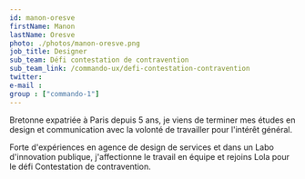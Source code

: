 ```yaml
---
id: manon-oresve
firstName: Manon
lastName: Oresve
photo: ./photos/manon-oresve.png
job_title: Designer
sub_team: Défi contestation de contravention
sub_team_link: /commando-ux/defi-contestation-contravention
twitter:
e-mail :
group : ["commando-1"]
---
```


Bretonne expatriée à Paris depuis 5 ans, je viens de terminer mes études en design et communication avec la volonté de travailler pour l'intérêt général.

Forte d'expériences en agence de design de services et dans un Labo d'innovation publique, j'affectionne le travail en équipe et rejoins Lola pour le défi Contestation de contravention.
